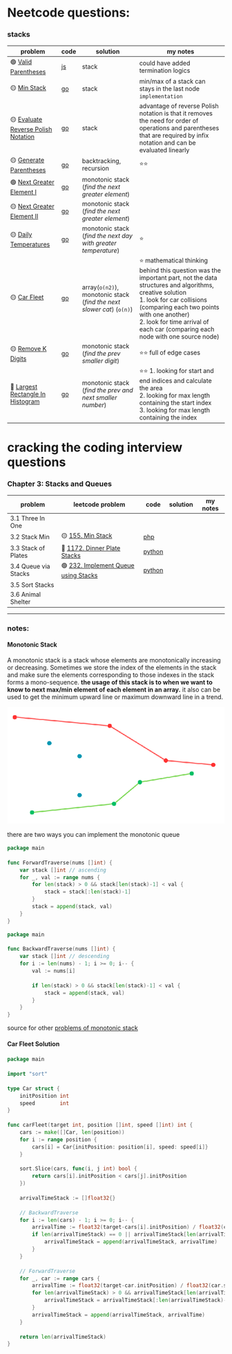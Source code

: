 # Neetcode questions:

### stacks

| problem                                                                                                | code                                                                                                       | solution                                                              | my notes                                                                                                                                                                                                                                                                                         |
|--------------------------------------------------------------------------------------------------------|------------------------------------------------------------------------------------------------------------|-----------------------------------------------------------------------|--------------------------------------------------------------------------------------------------------------------------------------------------------------------------------------------------------------------------------------------------------------------------------------------------|
| 🟢 [Valid Parentheses](https://leetcode.com/problems/valid-parentheses/)                               | [js](https://github.com/shayansm2/leetcodeSolutions/blob/main/src/easy/ValidParentheses.js)                | stack                                                                 | could have added termination logics                                                                                                                                                                                                                                                              |
| 🟡 [Min Stack](https://leetcode.com/problems/min-stack/)                                               | [go](https://github.com/shayansm2/leetcodeSolutions/blob/main/src/medium/MinStack.go)                      | stack                                                                 | min/max of a stack can stays in the last node `implementation`                                                                                                                                                                                                                                   |
| 🟡 [Evaluate Reverse Polish Notation](https://leetcode.com/problems/evaluate-reverse-polish-notation/) | [go](https://github.com/shayansm2/leetcodeSolutions/blob/main/src/medium/EvaluateReversePolishNotation.go) | stack                                                                 | advantage of reverse Polish notation is that it removes the need for order of operations and parentheses that are required by infix notation and can be evaluated linearly                                                                                                                       |
| 🟡 [Generate Parentheses](https://leetcode.com/problems/generate-parentheses/)                         | [go](https://github.com/shayansm2/leetcodeSolutions/blob/main/src/medium/GenerateParentheses.go)           | backtracking, recursion                                               | ⭐⭐                                                                                                                                                                                                                                                                                               |
| 🟢 [Next Greater Element I](https://leetcode.com/problems/next-greater-element-i/)                     | [go](https://github.com/shayansm2/leetcodeSolutions/blob/main/src/medium/NextGreaterElementI.go)           | monotonic stack (*find the next greater element*)                     |                                                                                                                                                                                                                                                                                                  |
| 🟡 [Next Greater Element II](https://leetcode.com/problems/next-greater-element-ii/)                   | [go](https://github.com/shayansm2/leetcodeSolutions/blob/main/src/medium/NextGreaterElementII.go)          | monotonic stack (*find the next greater element*)                     |                                                                                                                                                                                                                                                                                                  |
| 🟡 [Daily Temperatures](https://leetcode.com/problems/daily-temperatures/)                             | [go](https://github.com/shayansm2/leetcodeSolutions/blob/main/src/medium/DailyTemperatures.go)             | monotonic stack (*find the next day with greater temperature*)        | ⭐                                                                                                                                                                                                                                                                                                |
| 🟡 [Car Fleet](https://leetcode.com/problems/car-fleet/)                                               | [go](https://github.com/shayansm2/leetcodeSolutions/blob/main/src/medium/CarFleet.go)                      | array(`o(n2)`), monotonic stack (*find the next slower cat*) (`o(n)`) | ⭐ mathematical thinking behind this question was the important part, not the data structures and algorithms, creative solution <br> 1. look for car collisions (comparing each two points with one another) <br> 2. look for time arrival of each car (comparing each node with one source node) |
| 🟡 [Remove K Digits](https://leetcode.com/problems/remove-k-digits/)                                   | [go](https://github.com/shayansm2/leetcodeSolutions/blob/main/src/medium/RemoveKDigits.go)                 | monotonic stack (*find the prev smaller digit*)                       | ⭐⭐ full of edge cases                                                                                                                                                                                                                                                                            |
| 🔴 [Largest Rectangle In Histogram](https://leetcode.com/problems/largest-rectangle-in-histogram/)     | [go](https://github.com/shayansm2/leetcodeSolutions/blob/main/src/hard/LargestRectangleHistogram.go)       | monotonic stack (*find the prev and next smaller number*)             | ⭐⭐ 1. looking for start and end indices and calculate the area <br> 2. looking for max length containing the start index <br> 3. looking for max length containing the index                                                                                                                     |

# cracking the coding interview questions

### Chapter 3: Stacks and Queues

| problem              | leetcode problem                                                                                    | code                                                                                                     | solution | my notes |
|----------------------|-----------------------------------------------------------------------------------------------------|----------------------------------------------------------------------------------------------------------|----------|----------|
| 3.1 Three In One     |                                                                                                     |                                                                                                          |
| 3.2 Stack Min        | 🟡 [155. Min Stack](https://leetcode.com/problems/min-stack/)                                       | [php](https://github.com/shayansm2/leetcodeSolutions/blob/main/src/medium/MinStack.php)                  |
| 3.3 Stack of Plates  | 🔴 [1172. Dinner Plate Stacks](https://leetcode.com/problems/dinner-plate-stacks/)                  | [python](https://github.com/shayansm2/leetcodeSolutions/blob/main/src/unsolved/DinnerPlateStacks.py)     |
| 3.4 Queue via Stacks | 🟢 [232. Implement Queue using Stacks](https://leetcode.com/problems/implement-queue-using-stacks/) | [python](https://github.com/shayansm2/leetcodeSolutions/blob/main/src/easy/ImplementQueueUsingStacks.py) |
| 3.5 Sort Stacks      |                                                                                                     |                                                                                                          |
| 3.6 Animal Shelter   |                                                                                                     |                                                                                                          |

---

### notes:

#### Monotonic Stack

A monotonic stack is a stack whose elements are monotonically increasing or decreasing.
Sometimes we store the index of the elements in the stack and make sure the elements corresponding to those indexes in
the stack forms a mono-sequence. **the usage of this stack is to when we want to know to next max/min element of each
element in an array.** it also can be used to get the minimum upward line or maximum downward line in a trend.

![img.png](MonotonicStack.png)

there are two ways you can implement the monotonic queue

```go
package main

func ForwardTraverse(nums []int) {
	var stack []int // ascending
	for _, val := range nums {
		for len(stack) > 0 && stack[len(stack)-1] < val {
			stack = stack[:len(stack)-1]
		}
		stack = append(stack, val)
	}
}

```

```go
package main

func BackwardTraverse(nums []int) {
	var stack []int // descending
	for i := len(nums) - 1; i >= 0; i-- {
		val := nums[i]

		if len(stack) > 0 && stack[len(stack)-1] < val {
			stack = append(stack, val)
		}
	}
}
```

source for other [problems of monotonic stack](https://leetcode.com/tag/monotonic-stack/)

#### Car Fleet Solution

```go
package main

import "sort"

type Car struct {
	initPosition int
	speed        int
}

func carFleet(target int, position []int, speed []int) int {
	cars := make([]Car, len(position))
	for i := range position {
		cars[i] = Car{initPosition: position[i], speed: speed[i]}
	}

	sort.Slice(cars, func(i, j int) bool {
		return cars[i].initPosition < cars[j].initPosition
	})

	arrivalTimeStack := []float32{}

	// BackwardTraverse
	for i := len(cars) - 1; i >= 0; i-- {
		arrivalTime := float32(target-cars[i].initPosition) / float32(cars[i].speed)
		if len(arrivalTimeStack) == 0 || arrivalTimeStack[len(arrivalTimeStack)-1] < arrivalTime {
			arrivalTimeStack = append(arrivalTimeStack, arrivalTime)
		}
	}

	// ForwardTraverse
	for _, car := range cars {
		arrivalTime := float32(target-car.initPosition) / float32(car.speed)
		for len(arrivalTimeStack) > 0 && arrivalTimeStack[len(arrivalTimeStack)-1] <= arrivalTime {
			arrivalTimeStack = arrivalTimeStack[:len(arrivalTimeStack)-1]
		}
		arrivalTimeStack = append(arrivalTimeStack, arrivalTime)
	}

	return len(arrivalTimeStack)
}

```